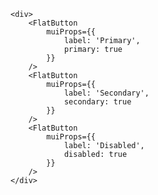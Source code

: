     <div>
        <FlatButton 
            muiProps={{
                label: 'Primary',
                primary: true
            }}
        />
        <FlatButton 
            muiProps={{
                label: 'Secondary',
                secondary: true
            }}
        />
        <FlatButton 
            muiProps={{
                label: 'Disabled',
                disabled: true
            }}
        /> 
    </div>
